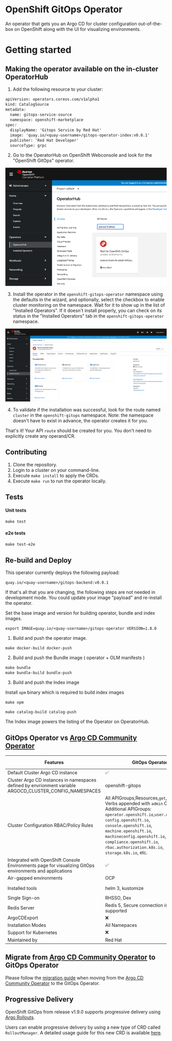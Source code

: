 # OpenShift GitOps  Operator

An operator that gets you an Argo CD for cluster configuration out-of-the-box on OpenShift along with the UI for visualizing environments.

# Getting started

## Making the operator available on the in-cluster OperatorHub

1. Add the following resource to your cluster:

```
apiVersion: operators.coreos.com/v1alpha1
kind: CatalogSource
metadata:
  name: gitops-service-source
  namespace: openshift-marketplace
spec:
  displayName: 'Gitops Service by Red Hat'
  image: 'quay.io/<quay-username>/gitops-operator-index:v0.0.1'
  publisher: 'Red Hat Developer'
  sourceType: grpc
```

2. Go to the OperatorHub on OpenShift Webconsole and look for the "OpenShift GitOps" operator.



![a relative link](docs/assets/operatorhub-listing.png)

3. Install the operator in the `openshift-gitops-operator` namespace using the defaults in the wizard, and optionally, select the checkbox to enable cluster monitoring on the namespace. Wait for it to show up in the list of "Installed Operators". If it doesn't install properly, you can check on its status in the "Installed Operators" tab in the `openshift-gitops-operator` namespace.

![a relative link](docs/assets/installed-operator.png)

4. To validate if the installation was successful, look for the route named `cluster` in the `openshift-gitops` namespace. Note: the namespace doesn't have to exist in advance, the operator creates it for you.

That's it! Your API `route` should be created for you. You don't need to explicitly create any operand/CR.

## Contributing


1. Clone the repository.
2. Login to a cluster on your command-line.
3. Execute `make install` to apply the CRDs.
4. Execute `make run` to run the operator locally.

## Tests

#### Unit tests

```
make test
```

#### e2e tests

```
make test-e2e
```

## Re-build and Deploy

This operator currently deploys the following payload:

```
quay.io/<quay-username>/gitops-backend:v0.0.1
```

If that's all that you are changing, the following steps are not needed in development
mode. You could update your image "payload" and re-install the operator.

Set the base image and version for building operator, bundle and index images.

```
export IMAGE=quay.io/<quay-username>/gitops-operator VERSION=1.8.0
```

1. Build and push the operator image.

```
make docker-build docker-push
```


2. Build and push the Bundle image ( operator + OLM manifests )

```
make bundle
make bundle-build bundle-push
```

3. Build and push the Index image

Install `opm` binary which is required to build index images

```
make opm
```

```
make catalog-build catalog-push
```

The Index image powers the listing of the Operator on OperatorHub.


## GitOps Operator vs [Argo CD Community Operator](https://github.com/argoproj-labs/argocd-operator)

| Features | GitOps Operator | Argo CD Community Operator |
| -------- | -------- | -------- |
| Default Cluster Argo CD instance | ✅ | ❌ |
| Cluster  Argo CD instances in namespaces defined by envrionment variable ARGOCD_CLUSTER_CONFIG_NAMESPACES | openshift-gitops| ❌ |
| Cluster Configuration RBAC/Policy Rules | All APIGroups,Resources,`get`,`list`,`watch` Verbs appended with `admin` ClusterRoles. Additional APIGroups: `operator.openshift.io`,`user.openshift.io`, `config.openshift.io`, `console.openshift.io`, `machine.openshift.io`, `machineconfig.openshift.io`, `compliance.openshift.io`, `rbac.authorization.k8s.io`, `storage.k8s.io`, etc. | All APIGroups,Resources,Verbs
| Integrated with OpenShift Console Environments page for visualizing GitOps environments and applications | ✅ | ❌ |
| Air-gapped environments | OCP | ❌ |
| Installed tools | helm 3, kustomize | helm 2 and 3, kustomize, ksonnet |
| Single Sign-on | RHSSO, Dex | Keycloak, Dex |
| Redis Server | Redis 5, Secure connection is not yet supported | Redis 6 |
| ArgoCDExport | ❌ | ✅ |
| Installation Modes | All Namepaces | Single, All Namespaces |
| Support for Kubernetes | ❌ | ✅ |
| Maintained by | Red Hat | Community  |

## Migrate from [Argo CD Community Operator](https://github.com/argoproj-labs/argocd-operator) to GitOps Operator

Please follow the [migration guide](https://github.com/redhat-developer/gitops-operator/blob/master/docs/Migration_Guide.md) when moving from the [Argo CD Community Operator](https://github.com/argoproj-labs/argocd-operator) to the GitOps Operator.

## Progressive Delivery

OpenShift GitOps from release v1.9.0 supports progressive delivery using [Argo Rollouts](https://argo-rollouts.readthedocs.io/en/stable/).

Users can enable progressive delivery by using a new type of CRD called `RolloutManager`. A detailed usage guide for this new CRD is available [here](https://argo-rollouts-manager.readthedocs.io/en/latest/crd_reference/).


